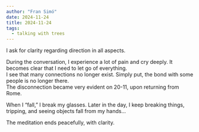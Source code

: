 ```yaml
---
author: "Fran Simó"
date: 2024-11-24
title: 2024-11-24
tags:
  - talking with trees
---
```


I ask for clarity regarding direction in all aspects.

During the conversation, I experience a lot of pain and cry deeply. It becomes clear that I need to let go of everything.  
I see that many connections no longer exist. Simply put, the bond with some people is no longer there.  
The disconnection became very evident on 20-11, upon returning from Rome.

When I “fall,” I break my glasses. Later in the day, I keep breaking things, tripping, and seeing objects fall from my hands...

The meditation ends peacefully, with clarity.
